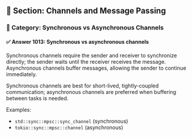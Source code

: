 ## 📘 Section: Channels and Message Passing
### 🔹 Category: Synchronous vs Asynchronous Channels
#### ✅ Answer 1013: Synchronous vs asynchronous channels

Synchronous channels require the sender and receiver to synchronize directly; the sender waits until the receiver receives the message. Asynchronous channels buffer messages, allowing the sender to continue immediately.

Synchronous channels are best for short-lived, tightly-coupled communication; asynchronous channels are preferred when buffering between tasks is needed.

Examples:
- `std::sync::mpsc::sync_channel` (synchronous)
- `tokio::sync::mpsc::channel` (asynchronous)
